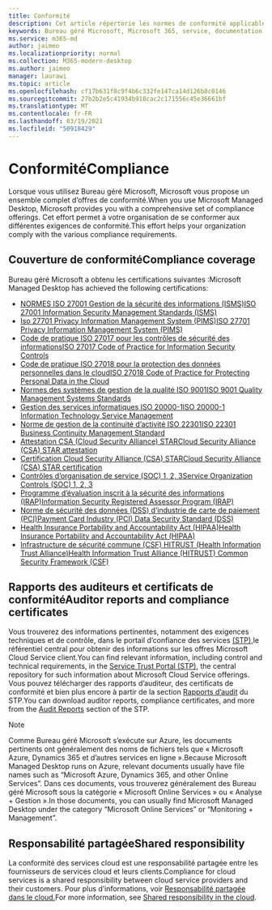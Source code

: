 ```yaml
---
title: Conformité
description: Cet article répertorie les normes de conformité applicables aux Bureau géré Microsoft.
keywords: Bureau géré Microsoft, Microsoft 365, service, documentation
ms.service: m365-md
author: jaimeo
ms.localizationpriority: normal
ms.collection: M365-modern-desktop
ms.author: jaimeo
manager: laurawi
ms.topic: article
ms.openlocfilehash: cf17b631f8c9f4b6c332fe147ca14d126b8c0146
ms.sourcegitcommit: 27b2b2e5c41934b918cac2c171556c45e36661bf
ms.translationtype: MT
ms.contentlocale: fr-FR
ms.lasthandoff: 03/19/2021
ms.locfileid: "50918429"
---
```

# <a name="compliance"></a><span data-ttu-id="fe39b-104">Conformité</span><span class="sxs-lookup"><span data-stu-id="fe39b-104">Compliance</span></span>

<span data-ttu-id="fe39b-105">Lorsque vous utilisez Bureau géré Microsoft, Microsoft vous propose un ensemble complet d’offres de conformité.</span><span class="sxs-lookup"><span data-stu-id="fe39b-105">When you use Microsoft Managed Desktop, Microsoft provides you with a comprehensive set of compliance offerings.</span></span> <span data-ttu-id="fe39b-106">Cet effort permet à votre organisation de se conformer aux différentes exigences de conformité.</span><span class="sxs-lookup"><span data-stu-id="fe39b-106">This effort helps your organization comply with the various compliance requirements.</span></span>

## <a name="compliance-coverage"></a><span data-ttu-id="fe39b-107">Couverture de conformité</span><span class="sxs-lookup"><span data-stu-id="fe39b-107">Compliance coverage</span></span>

<span data-ttu-id="fe39b-108">Bureau géré Microsoft a obtenu les certifications suivantes :</span><span class="sxs-lookup"><span data-stu-id="fe39b-108">Microsoft Managed Desktop has achieved the following certifications:</span></span>

- [<span data-ttu-id="fe39b-109">NORMES ISO 27001 Gestion de la sécurité des informations (ISMS)</span><span class="sxs-lookup"><span data-stu-id="fe39b-109">ISO 27001 Information Security Management Standards (ISMS)</span></span>](/compliance/regulatory/offering-ISO-27001)
- [<span data-ttu-id="fe39b-110">Iso 27701 Privacy Information Management System (PIMS)</span><span class="sxs-lookup"><span data-stu-id="fe39b-110">ISO 27701 Privacy Information Management System (PIMS)</span></span>](/compliance/regulatory/offering-iso-27701)
- [<span data-ttu-id="fe39b-111">Code de pratique ISO 27017 pour les contrôles de sécurité des informations</span><span class="sxs-lookup"><span data-stu-id="fe39b-111">ISO 27017 Code of Practice for Information Security Controls</span></span>](/compliance/regulatory/offering-ISO-27017)
- [<span data-ttu-id="fe39b-112">Code de pratique ISO 27018 pour la protection des données personnelles dans le cloud</span><span class="sxs-lookup"><span data-stu-id="fe39b-112">ISO 27018 Code of Practice for Protecting Personal Data in the Cloud</span></span>](/compliance/regulatory/offering-ISO-27018)
- [<span data-ttu-id="fe39b-113">Normes des systèmes de gestion de la qualité ISO 9001</span><span class="sxs-lookup"><span data-stu-id="fe39b-113">ISO 9001 Quality Management Systems Standards</span></span>](/compliance/regulatory/offering-ISO-9001)
- [<span data-ttu-id="fe39b-114">Gestion des services informatiques ISO 20000-1</span><span class="sxs-lookup"><span data-stu-id="fe39b-114">ISO 20000-1 Information Technology Service Management</span></span>](/compliance/regulatory/offering-ISO-20000-1-2011)
- [<span data-ttu-id="fe39b-115">Norme de gestion de la continuité d’activité ISO 22301</span><span class="sxs-lookup"><span data-stu-id="fe39b-115">ISO 22301 Business Continuity Management Standard</span></span>](/compliance/regulatory/offering-ISO-22301)
- [<span data-ttu-id="fe39b-116">Attestation CSA (Cloud Security Alliance) STAR</span><span class="sxs-lookup"><span data-stu-id="fe39b-116">Cloud Security Alliance (CSA) STAR attestation</span></span>](/compliance/regulatory/offering-CSA-STAR-Attestation)
- [<span data-ttu-id="fe39b-117">Certification Cloud Security Alliance (CSA) STAR</span><span class="sxs-lookup"><span data-stu-id="fe39b-117">Cloud Security Alliance (CSA) STAR certification</span></span>](/compliance/regulatory/offering-CSA-Star-Certification)
- [<span data-ttu-id="fe39b-118">Contrôles d’organisation de service (SOC) 1, 2, 3</span><span class="sxs-lookup"><span data-stu-id="fe39b-118">Service Organization Controls (SOC) 1, 2, 3</span></span>](/compliance/regulatory/offering-SOC)
- [<span data-ttu-id="fe39b-119">Programme d’évaluation inscrit à la sécurité des informations (IRAP)</span><span class="sxs-lookup"><span data-stu-id="fe39b-119">Information Security Registered Assessor Program (IRAP)</span></span>](/compliance/regulatory/offering-ccsl-irap-australia)
- [<span data-ttu-id="fe39b-120">Norme de sécurité des données (DSS) d’industrie de carte de paiement (PCI)</span><span class="sxs-lookup"><span data-stu-id="fe39b-120">Payment Card Industry (PCI) Data Security Standard (DSS)</span></span>](/compliance/regulatory/offering-PCI-DSS)
- [<span data-ttu-id="fe39b-121">Health Insurance Portability and Accountability Act (HIPAA)</span><span class="sxs-lookup"><span data-stu-id="fe39b-121">Health Insurance Portability and Accountability Act (HIPAA)</span></span>](/compliance/regulatory/offering-hipaa-hitech)
- [<span data-ttu-id="fe39b-122">Infrastructure de sécurité commune (CSF) HITRUST (Health Information Trust Alliance)</span><span class="sxs-lookup"><span data-stu-id="fe39b-122">Health Information Trust Alliance (HITRUST) Common Security Framework (CSF)</span></span>](/compliance/regulatory/offering-hitrust)


## <a name="auditor-reports-and-compliance-certificates"></a><span data-ttu-id="fe39b-123">Rapports des auditeurs et certificats de conformité</span><span class="sxs-lookup"><span data-stu-id="fe39b-123">Auditor reports and compliance certificates</span></span>

<span data-ttu-id="fe39b-124">Vous trouverez des informations pertinentes, notamment des exigences techniques et de contrôle, dans le portail d’confiance des services [(STP),](https://servicetrust.microsoft.com/)le référentiel central pour obtenir des informations sur les offres Microsoft Cloud Service client.</span><span class="sxs-lookup"><span data-stu-id="fe39b-124">You can find relevant information, including control and technical requirements, in the [Service Trust Portal (STP)](https://servicetrust.microsoft.com/), the central repository for such information about Microsoft Cloud Service offerings.</span></span> <span data-ttu-id="fe39b-125">Vous pouvez télécharger des rapports d’auditeur, des certificats de conformité et bien plus encore à partir de la section [Rapports d’audit](https://servicetrust.microsoft.com/ViewPage/MSComplianceGuide) du STP.</span><span class="sxs-lookup"><span data-stu-id="fe39b-125">You can download auditor reports, compliance certificates, and more from the [Audit Reports](https://servicetrust.microsoft.com/ViewPage/MSComplianceGuide) section of the STP.</span></span>

> [!NOTE]
> <span data-ttu-id="fe39b-126">Comme Bureau géré Microsoft s’exécute sur Azure, les documents pertinents ont généralement des noms de fichiers tels que « Microsoft Azure, Dynamics 365 et d’autres services en ligne ».</span><span class="sxs-lookup"><span data-stu-id="fe39b-126">Because Microsoft Managed Desktop runs on Azure, relevant documents usually have file names such as “Microsoft Azure, Dynamics 365, and other Online Services”.</span></span> <span data-ttu-id="fe39b-127">Dans ces documents, vous trouverez généralement des Bureau géré Microsoft sous la catégorie « Microsoft Online Services » ou « Analyse + Gestion ».</span><span class="sxs-lookup"><span data-stu-id="fe39b-127">In those documents, you can usually find Microsoft Managed Desktop under the category “Microsoft Online Services” or “Monitoring + Management”.</span></span>

## <a name="shared-responsibility"></a><span data-ttu-id="fe39b-128">Responsabilité partagée</span><span class="sxs-lookup"><span data-stu-id="fe39b-128">Shared responsibility</span></span>

<span data-ttu-id="fe39b-129">La conformité des services cloud est une responsabilité partagée entre les fournisseurs de services cloud et leurs clients.</span><span class="sxs-lookup"><span data-stu-id="fe39b-129">Compliance for cloud services is a shared responsibility between cloud service providers and their customers.</span></span> <span data-ttu-id="fe39b-130">Pour plus d’informations, voir [Responsabilité partagée dans le cloud.](/azure/security/fundamentals/shared-responsibility)</span><span class="sxs-lookup"><span data-stu-id="fe39b-130">For more information, see [Shared responsibility in the cloud](/azure/security/fundamentals/shared-responsibility).</span></span>